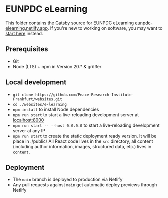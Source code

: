 # EUNPDC eLearning

This folder contains the [Gatsby](https://www.gatsbyjs.com/docs) source for EUNPDC eLearning [eunpdc-elearning.netlify.app](https://eunpdc-elearning.netlify.app/). If you're new to working on software, you may want to [start here](https://github.com/Peace-Research-Institute-Frankfurt/websites/wiki/How-to-Contribute) instead.

## Prerequisites

- Git
- Node (LTS) + npm in Version 20.* & größer

## Local development

- `git clone https://github.com/Peace-Research-Institute-Frankfurt/websites.git`
- `cd ./websites/e-learning`
- `npm install` to install Node dependencies
- `npm run start` to start a live-reloading development server at [localhost:8000](https://localhost:8000)
- `npm run start -- --host 0.0.0.0` to start a live-reloading development server at any IP
- `npm run start` to create the static deployment ready version. It will be place in ./public/
All React code lives in the `src` directory, all content (including author information, images, structured data, etc.) lives in `content`.

## Deployment

- The `main` branch is deployed to production via Netlify
- Any pull requests against `main` get automatic deploy previews through Netlify
